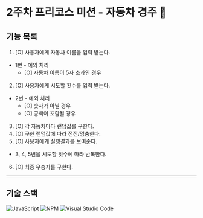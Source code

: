 # 2주차 프리코스 미션 - 자동차 경주 🚗

## 기능 목록
1.  [O] 사용자에게 자동차 이름을 입력 받는다.

* 1번 - 예외 처리
    * [O] 자동차 이름이 5자 초과인 경우

2. [O] 사용자에게 시도할 횟수를 입력 받는다.

* 2번 - 예외 처리
    * [O] 숫자가 아닐 경우
    * [O] 공백이 포함될 경우
        
3. [O] 각 자동차마다 랜덤값를 구한다.
4. [O] 구한 랜덤값에 따라 전진/멈춤한다.
5. [O] 사용자에게 실행결과를 보여준다.

* 3, 4, 5번을 시도할 횟수에 따라 반복한다.

6. [O] 최종 우승자를 구한다.


-------
## 기술 스택
![JavaScript](https://img.shields.io/badge/javascript-%23323330.svg?style=for-the-badge&logo=javascript&logoColor=%23F7DF1E)  ![NPM](https://img.shields.io/badge/NPM-%23CB3837.svg?style=for-the-badge&logo=npm&logoColor=white) ![Visual Studio Code](https://img.shields.io/badge/Visual%20Studio%20Code-0078d7.svg?style=for-the-badge&logo=visual-studio-code&logoColor=white)
